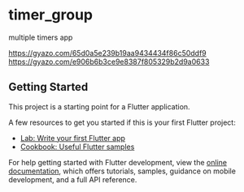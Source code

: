 # timer_group

multiple timers app


https://gyazo.com/65d0a5e239b19aa9434434f86c50ddf9
https://gyazo.com/e906b6b3ce9e8387f805329b2d9a0633




## Getting Started

This project is a starting point for a Flutter application.

A few resources to get you started if this is your first Flutter project:

- [Lab: Write your first Flutter app](https://docs.flutter.dev/get-started/codelab)
- [Cookbook: Useful Flutter samples](https://docs.flutter.dev/cookbook)

For help getting started with Flutter development, view the
[online documentation](https://docs.flutter.dev/), which offers tutorials,
samples, guidance on mobile development, and a full API reference.
